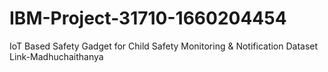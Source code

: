 # IBM-Project-31710-1660204454
IoT Based Safety Gadget for Child Safety Monitoring &amp; Notification
Dataset Link-Madhuchaithanya
